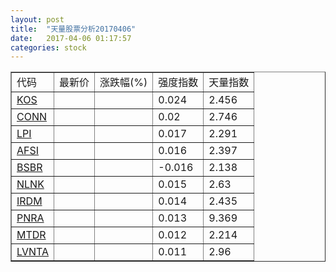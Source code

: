 ```yaml
---
layout: post
title:  "天量股票分析20170406"
date:   2017-04-06 01:17:57
categories: stock
---
```

<script type="text/javascript">
var stockList = []
stockList.push('gb_kos');
stockList.push('gb_conn');
stockList.push('gb_lpi');
stockList.push('gb_afsi');
stockList.push('gb_bsbr');
stockList.push('gb_nlnk');
stockList.push('gb_irdm');
stockList.push('gb_pnra');
stockList.push('gb_mtdr');
stockList.push('gb_lvnta');
</script>

<table border="1">
 <tr>
  <td>代码</td>
  <td>最新价</td>
  <td>涨跌幅(%)</td>
 <td>强度指数</td>
 <td>天量指数</td>
</tr>
  <tr id="kos"><td><a href="http://stock.finance.sina.com.cn/usstock/quotes/KOS.html" target="_blank">KOS</a></td><td></td><td></td><td>0.024</td><td>2.456</td></tr>
  <tr id="conn"><td><a href="http://stock.finance.sina.com.cn/usstock/quotes/CONN.html" target="_blank">CONN</a></td><td></td><td></td><td>0.02</td><td>2.746</td></tr>
  <tr id="lpi"><td><a href="http://stock.finance.sina.com.cn/usstock/quotes/LPI.html" target="_blank">LPI</a></td><td></td><td></td><td>0.017</td><td>2.291</td></tr>
  <tr id="afsi"><td><a href="http://stock.finance.sina.com.cn/usstock/quotes/AFSI.html" target="_blank">AFSI</a></td><td></td><td></td><td>0.016</td><td>2.397</td></tr>
  <tr id="bsbr"><td><a href="http://stock.finance.sina.com.cn/usstock/quotes/BSBR.html" target="_blank">BSBR</a></td><td></td><td></td><td>-0.016</td><td>2.138</td></tr>
  <tr id="nlnk"><td><a href="http://stock.finance.sina.com.cn/usstock/quotes/NLNK.html" target="_blank">NLNK</a></td><td></td><td></td><td>0.015</td><td>2.63</td></tr>
  <tr id="irdm"><td><a href="http://stock.finance.sina.com.cn/usstock/quotes/IRDM.html" target="_blank">IRDM</a></td><td></td><td></td><td>0.014</td><td>2.435</td></tr>
  <tr id="pnra"><td><a href="http://stock.finance.sina.com.cn/usstock/quotes/PNRA.html" target="_blank">PNRA</a></td><td></td><td></td><td>0.013</td><td>9.369</td></tr>
  <tr id="mtdr"><td><a href="http://stock.finance.sina.com.cn/usstock/quotes/MTDR.html" target="_blank">MTDR</a></td><td></td><td></td><td>0.012</td><td>2.214</td></tr>
  <tr id="lvnta"><td><a href="http://stock.finance.sina.com.cn/usstock/quotes/LVNTA.html" target="_blank">LVNTA</a></td><td></td><td></td><td>0.011</td><td>2.96</td></tr>
</table>

